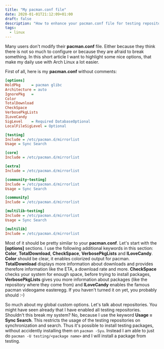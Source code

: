 ```yaml
---
title: "My pacman.conf file"
date: 2020-01-01T21:12:09+01:00
draft: false
description: "How to enhance your pacman.conf file for testing repositories and more verbose output"
tags:
  - linux
---
```


Many users don't modify their **pacman.conf** file. Either because they think
there is not so much to configure or because they are afraid to break
something. In this short article I want to highlight some nice options, that
make my daily use with Arch Linux a lot easier.

First of all, here is my **pacman.conf** without comments:
```ini
[options]
HoldPkg     = pacman glibc
Architecture = auto
IgnorePkg   =
Color
TotalDownload
CheckSpace
VerbosePkgLists
ILoveCandy
SigLevel    = Required DatabaseOptional
LocalFileSigLevel = Optional

[testing]
Include = /etc/pacman.d/mirrorlist
Usage = Sync Search

[core]
Include = /etc/pacman.d/mirrorlist

[extra]
Include = /etc/pacman.d/mirrorlist

[community-testing]
Include = /etc/pacman.d/mirrorlist
Usage = Sync Search

[community]
Include = /etc/pacman.d/mirrorlist

[multilib-testing]
Include = /etc/pacman.d/mirrorlist
Usage = Sync Search

[multilib]
Include = /etc/pacman.d/mirrorlist
```

Most of it should be pretty similar to your **pacman.conf**. Let's start with
the **[options]** sections.  I use the following additional keywords in this
section: **Color**, **TotalDownload**, **CheckSpace**, **VerbosePkgLists** and
**ILoveCandy**. **Color** should be clear, it enables colorized output for
pacman. **TotalDownload** displays more information about downloads and
provides therefore information like the ETA, a download rate and more.
**CheckSpace** checks your system for enough space, before trying to install
packages, **VerbosePkgLists** gives you more information about packages (like
the repository where they come from) and **ILoveCandy** enables the famous
pacman videogame easteregg. If you haven't turned it on yet, you probably
should :-)

So much about my global custom options. Let's talk about repositories. You
might have seen already that I have enabled all testing repositories. Shouldn't
this break my system? No, because I use the keyword **Usage = Sync Search**. This
restricts the usage of the testing repositories on synchronization and search.
Thus it's possible to install testing packages, without accidently installing
them on `pacman -Syu`. Instead I am able to just do `pacman -U
testing/<package name>` and I will install a package from testing.
